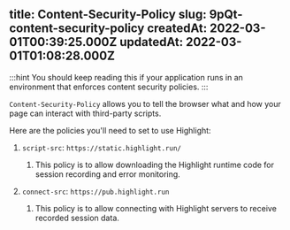 
title: Content-Security-Policy
slug: 9pQt-content-security-policy
createdAt: 2022-03-01T00:39:25.000Z
updatedAt: 2022-03-01T01:08:28.000Z
---

:::hint
You should keep reading this if your application runs in an environment that enforces content security policies.
:::

`Content-Security-Policy` allows you to tell the browser what and how your page can interact with third-party scripts.

Here are the policies you'll need to set to use Highlight:

1.  `script-src`: `https://static.highlight.run/`
    1.  This policy is to allow downloading the Highlight runtime code for session recording and error monitoring.

2.  `connect-src`: `https://pub.highlight.run`
    1.  This policy is to allow connecting with Highlight servers to receive recorded session data.
